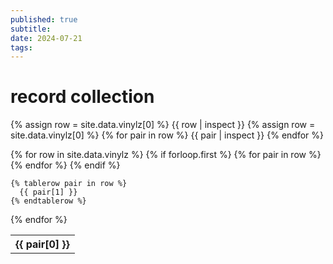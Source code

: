 ```yaml
---
published: true
subtitle:
date: 2024-07-21
tags: 
---
```


# record collection
{% assign row = site.data.vinylz[0] %} {{ row | inspect }}
{% assign row = site.data.vinylz[0] %}
{% for pair in row %}
  {{ pair | inspect }}
{% endfor %}

<table>
  {% for row in site.data.vinylz %}
    {% if forloop.first %}
    <tr>
      {% for pair in row %}
        <th>{{ pair[0] }}</th>
      {% endfor %}
    </tr>
    {% endif %}

    {% tablerow pair in row %}
      {{ pair[1] }}
    {% endtablerow %}
  {% endfor %}
</table>
